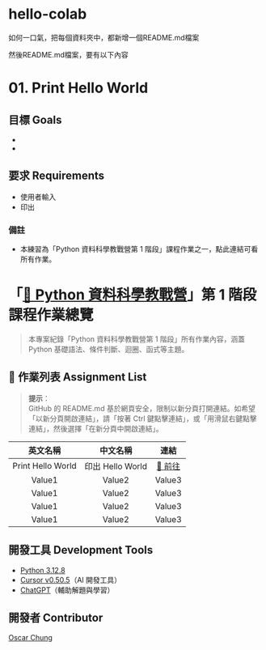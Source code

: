 # hello-colab

如何一口氣，把每個資料夾中，都新增一個README.md檔案

然後README.md檔案，要有以下內容

# 01. Print Hello World

## 目標 Goals
- 
- 

## 要求 Requirements
- 使用者輸入 
- 印出 

### 備註
- 本練習為「Python 資料科學教戰營第 1 階段」課程作業之一，點此連結可看所有作業。

# 「[🐍 Python 資料科學教戰營](https://user121857.pse.is/7m3t6w)」第 1 階段課程作業總覽
> 本專案紀錄「Python 資料科學教戰營第 1 階段」所有作業內容，涵蓋 Python 基礎語法、條件判斷、迴圈、函式等主題。

## 📂 作業列表 Assignment List
> **提示**：  
> GitHub 的 README.md 基於網頁安全，限制以新分頁打開連結。如希望「以新分頁開啟連結」，請「按著 Ctrl 鍵點擊連結」，或「用滑鼠右鍵點擊連結」，然後選擇「在新分頁中開啟連結」。

| 	英文名稱	 | 中文名稱	 | 	連結	 | 
| 	:-----:	 | 	:-----:	 | 	:-----:	 | 
| 	Print Hello World	| 	 印出 Hello World	| 	[🔗 前往](https://chatgpt.com/c/01-print-hello-world)	 | 
| 	Value1	| 	Value2	| 	Value3	 | 
| 	Value1	| 	Value2	| 	Value3	 | 
| 	Value1	| 	Value2	| 	Value3	 | 
| 	Value1	| 	Value2	| 	Value3	 | 

## 開發工具 Development Tools
- [Python 3.12.8](https://www.python.org/downloads/release/python-3128/)
- [Cursor v0.50.5](https://www.cursor.com/cn/downloads)（AI 開發工具）
- [ChatGPT](https://chatgpt.com/)（輔助解題與學習）

## 開發者 Contributor
[Oscar Chung](https://github.com/ewsailor)
